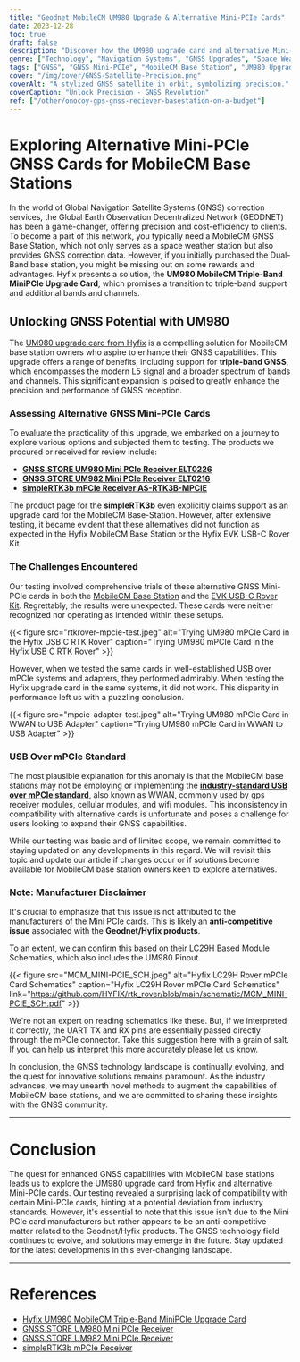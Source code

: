 ```yaml
---
title: "Geodnet MobileCM UM980 Upgrade & Alternative Mini-PCIe Cards"
date: 2023-12-28
toc: true
draft: false
description: "Discover how the UM980 upgrade card and alternative Mini-PCIe cards can supercharge your GNSS capabilities. Are MobileCM Base Stations ready for a revolution?"
genre: ["Technology", "Navigation Systems", "GNSS Upgrades", "Space Weather Stations", "Alternative GNSS Cards", "Hyfix UM980", "GNSS Reception", "Geodnet Solutions", "Satellite Technology", "Precision Positioning"]
tags: ["GNSS", "GNSS Mini-PCIe", "MobileCM Base Station", "UM980 Upgrade Card", "GNSS Correction Services", "Triple-Band GNSS", "Hyfix", "Global Navigation Satellite Systems", "USB over mPCIe", "Geodnet", "Space Weather Station", "GNSS Reception", "Alternative GNSS Cards", "Technology Solutions", "Hyfix Products", "GNSS Upgrade", "Satellite Signals", "Precision Positioning", "GNSS Testing", "Industry Standards", "Anti-Competitive Issue", "GNSS Mini-PCIe Compatibility", "UM980 Review", "Hyfix UM980 Upgrade", "GNSS Technology Landscape", "Hyfix UM980 Compatibility", "MobileCM Base Station Upgrade", "Geodnet Challenges", "GNSS Mini-PCIe Cards", "MobileCM Base Station Testing"]
cover: "/img/cover/GNSS-Satellite-Precision.png"
coverAlt: "A stylized GNSS satellite in orbit, symbolizing precision."
coverCaption: "Unlock Precision - GNSS Revolution"
ref: ["/other/onocoy-gps-gnss-reciever-basestation-on-a-budget"]
---
```


# Exploring Alternative Mini-PCIe GNSS Cards for MobileCM Base Stations

In the world of Global Navigation Satellite Systems (GNSS) correction services, the Global Earth Observation Decentralized Network (GEODNET) has been a game-changer, offering precision and cost-efficiency to clients. To become a part of this network, you typically need a MobileCM GNSS Base Station, which not only serves as a space weather station but also provides GNSS correction data. However, if you initially purchased the Dual-Band base station, you might be missing out on some rewards and advantages. Hyfix presents a solution, the **UM980 MobileCM Triple-Band MiniPCIe Upgrade Card**, which promises a transition to triple-band support and additional bands and channels. 

## Unlocking GNSS Potential with UM980

The [UM980 upgrade card from Hyfix](https://hyfix.ai/products/mobilecm-triple-band-minipcie-upgrade-card) is a compelling solution for MobileCM base station owners who aspire to enhance their GNSS capabilities. This upgrade offers a range of benefits, including support for **triple-band GNSS**, which encompasses the modern L5 signal and a broader spectrum of bands and channels. This significant expansion is poised to greatly enhance the precision and performance of GNSS reception.

### Assessing Alternative GNSS Mini-PCIe Cards

To evaluate the practicality of this upgrade, we embarked on a journey to explore various options and subjected them to testing. The products we procured or received for review include:

- **[GNSS.STORE UM980 Mini PCIe Receiver ELT0226](https://gnss.store/unicore-gnss-modules/251-elt0226.html)**
- **[GNSS.STORE UM982 Mini PCIe Receiver ELT0216](https://gnss.store/um982-gnss-modules/243-elt0216.html)**
- **[simpleRTK3b mPCIe Receiver AS-RTK3B-MPCIE](https://www.ardusimple.com/product/simplertk3b-mpcie-septentrio-mosaic/)**

The product page for the **simpleRTK3b** even explicitly claims support as an upgrade card for the MobileCM Base-Station. However, after extensive testing, it became evident that these alternatives did not function as expected in the Hyfix MobileCM Base Station or the Hyfix EVK USB-C Rover Kit.

### The Challenges Encountered

Our testing involved comprehensive trials of these alternative GNSS Mini-PCIe cards in both the [MobileCM Base Station](https://hyfix.ai/products/mobilecm-space-weather-station) and the [EVK USB-C Rover Kit](https://hyfix.ai/products/evk-usb-c-rover-kit). Regrettably, the results were unexpected. These cards were neither recognized nor operating as intended within these setups.

{{< figure src="rtkrover-mpcie-test.jpeg" alt="Trying UM980 mPCIe Card in the Hyfix USB C RTK Rover" caption="Trying UM980 mPCIe Card in the Hyfix USB C RTK Rover" >}}

However, when we tested the same cards in well-established USB over mPCIe systems and adapters, they performed admirably. When testing the Hyfix upgrade card in the same systems, it did not work. This disparity in performance left us with a puzzling conclusion.

{{< figure src="mpcie-adapter-test.jpeg" alt="Trying UM980 mPCIe Card in WWAN to USB Adapter" caption="Trying UM980 mPCIe Card in WWAN to USB Adapter" >}}

### USB Over mPCIe Standard

The most plausible explanation for this anomaly is that the MobileCM base stations may not be employing or implementing the [**industry-standard USB over mPCIe standard**](https://en.wikipedia.org/wiki/PCI_Express), also known as WWAN, commonly used by gps receiver modules, cellular modules, and wifi modules. This inconsistency in compatibility with alternative cards is unfortunate and poses a challenge for users looking to expand their GNSS capabilities.

While our testing was basic and of limited scope, we remain committed to staying updated on any developments in this regard. We will revisit this topic and update our article if changes occur or if solutions become available for MobileCM base station owners keen to explore alternatives.

### Note: Manufacturer Disclaimer

It's crucial to emphasize that this issue is not attributed to the manufacturers of the Mini PCIe cards. This is likely an **anti-competitive issue** associated with the **Geodnet/Hyfix products**.

To an extent, we can confirm this based on their LC29H Based Module Schematics, which also includes the UM980 Pinout.

{{< figure src="MCM_MINI-PCIE_SCH.jpeg" alt="Hyfix LC29H Rover mPCIe Card Schematics" caption="Hyfix LC29H Rover mPCIe Card Schematics" link="https://github.com/HYFIX/rtk_rover/blob/main/schematic/MCM_MINI-PCIE_SCH.pdf" >}}

We're not an expert on reading schematics like these. But, if we interpreted it correctly, the UART TX and RX pins are essentially passed directly through the mPCIe connector. Take this suggestion here with a grain of salt. If you can help us interpret this more accurately please let us know.

In conclusion, the GNSS technology landscape is continually evolving, and the quest for innovative solutions remains paramount. As the industry advances, we may unearth novel methods to augment the capabilities of MobileCM base stations, and we are committed to sharing these insights with the GNSS community.

______

# Conclusion

The quest for enhanced GNSS capabilities with MobileCM base stations leads us to explore the UM980 upgrade card from Hyfix and alternative Mini-PCIe cards. Our testing revealed a surprising lack of compatibility with certain Mini-PCIe cards, hinting at a potential deviation from industry standards. However, it's essential to note that this issue isn't due to the Mini PCIe card manufacturers but rather appears to be an anti-competitive matter related to the Geodnet/Hyfix products. The GNSS technology field continues to evolve, and solutions may emerge in the future. Stay updated for the latest developments in this ever-changing landscape.

______

# References

- [Hyfix UM980 MobileCM Triple-Band MiniPCIe Upgrade Card](https://hyfix.ai/products/mobilecm-triple-band-minipcie-upgrade-card)
- [GNSS.STORE UM980 Mini PCIe Receiver](https://gnss.store/unicore-gnss-modules/251-elt0226.html)
- [GNSS.STORE UM982 Mini PCIe Receiver](https://gnss.store/um982-gnss-modules/243-elt0216.html)
- [simpleRTK3b mPCIe Receiver](https://www.ardusimple.com/product/simplertk3b-mpcie-septentrio-mosaic/)

